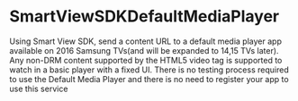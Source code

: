 # SmartViewSDKDefaultMediaPlayer
 Using Smart View SDK, send a content URL to a default media player app available on 2016 Samsung TVs(and will be expanded to 14,15 TVs later). Any non-DRM content supported by the HTML5 video tag is supported to watch in a basic player with a fixed UI. There is no testing process required to use the Default Media Player and there is no need to register your app to use this service
